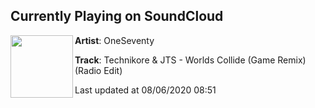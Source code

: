## Currently Playing on SoundCloud

[<img align="left" width="100" src="https://i1.sndcdn.com/artworks-giD7TBFcztnRDXUe-mXAvFA-t50x50.jpg">](https://soundcloud.com/oneseventy/technikore-jts-worlds-collide-game-remix-radio-edit)

**Artist**: OneSeventy 

**Track**: Technikore & JTS - Worlds Collide (Game Remix) (Radio Edit)

Last updated at 08/06/2020 08:51
